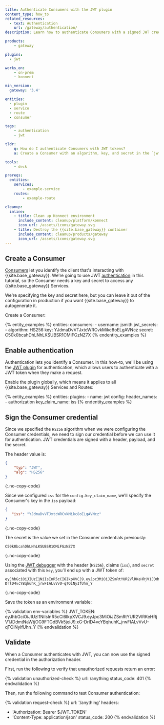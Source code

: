 ```yaml
---
title: Authenticate Consumers with the JWT plugin
content_type: how_to
related_resources:
  - text: Authentication
    url: /gateway/authentication/
description: Learn how to authenticate Consumers with a signed JWT credential.

products:
    - gateway

plugins:
  - jwt

works_on:
    - on-prem
    - konnect

min_version:
  gateway: '3.4'

entities: 
  - plugin
  - service
  - route
  - consumer

tags:
    - authentication
    - jwt

tldr:
    q: How do I authenticate Consumers with JWT tokens?
    a: Create a Consumer with an algorithm, key, and secret in the `jwt_secrets` configuration. Enable the JWT plugin globally, and authenticate with the signed Consumer credentials.

tools:
    - deck

prereqs:
  entities:
    services:
        - example-service
    routes:
        - example-route

cleanup:
  inline:
    - title: Clean up Konnect environment
      include_content: cleanup/platform/konnect
      icon_url: /assets/icons/gateway.svg
    - title: Destroy the {{site.base_gateway}} container
      include_content: cleanup/products/gateway
      icon_url: /assets/icons/gateway.svg
---
```


## Create a Consumer

[Consumers](/gateway/entities/consumer/) let you identify the client that's interacting with {{site.base_gateway}}.
We're going to use JWT [authentication](/gateway/authentication/) in this tutorial, so the Consumer needs a key and secret to access any {{site.base_gateway}} Services. 

We're specifying the key and secret here, but you can leave it out of the configuration in production if you want {{site.base_gateway}} to autogenerate it. 

Create a Consumer:

{% entity_examples %}
entities:
  consumers:
    - username: jsmith
      jwt_secrets:
         - algorithm: HS256
           key: YJdmaDvVTJxtcWRCvkMikc8oELgAVNcz
           secret: C50k0bcahDhLNhLKSUBSR1OMiFGzNZ7X
{% endentity_examples %}

## Enable authentication

Authentication lets you identify a Consumer. In this how-to, we'll be using the [JWT plugin](/plugins/jwt/) for authentication, which allows users to authenticate with a JWT token when they make a request.

Enable the plugin globally, which means it applies to all {{site.base_gateway}} Services and Routes:

{% entity_examples %}
entities:
  plugins:
    - name: jwt
      config:
        header_names: 
        - authorization
        key_claim_name: iss
{% endentity_examples %}

## Sign the Consumer credential

Since we specified the `HS256` algorithm when we were configuring the Consumer credentials, we need to sign our credential before we can use it for authentication. JWT credentials are signed with a header, payload, and the secret.

The header value is:

```json
{
    "typ": "JWT",
    "alg": "HS256"
}
```
{:.no-copy-code}

Since we configured `iss` for the `config.key_claim_name`, we'll specify the Consumer's key in the `iss` payload:

```json
{
   "iss": "YJdmaDvVTJxtcWRCvkMikc8oELgAVNcz"
}
```
{:.no-copy-code}

The secret is the value we set in the Consumer credentials previously:
```
C50k0bcahDhLNhLKSUBSR1OMiFGzNZ7X
```
{:.no-copy-code}

Using the [JWT debugger](https://jwt.io) with the header (`HS256`), claims (`iss`), and `secret` associated with this `key`, you’ll end up with a JWT token of:

```
eyJhbGciOiJIUzI1NiIsInR5cCI6IkpXVCJ9.eyJpc3MiOiJZSmRtYUR2VlRKeHRjV1JDdmtNaWtjOG9FTGdBVk5jeiJ9.xG-DrlD4vcYBqhuhK_jrwFIALvVvU-qTOiNyIfUhn_Y
```
{:.no-copy-code}

Save the token as an environment variable:

{% validation env-variables %}
JWT_TOKEN: eyJhbGciOiJIUzI1NiIsInR5cCI6IkpXVCJ9.eyJpc3MiOiJZSmRtYUR2VlRKeHRjV1JDdmtNaWtjOG9FTGdBVk5jeiJ9.xG-DrlD4vcYBqhuhK_jrwFIALvVvU-qTOiNyIfUhn_Y
{% endvalidation %}

## Validate

When a Consumer authenticates with JWT, you can now use the signed credential in the authorization header.

First, run the following to verify that unauthorized requests return an error:

<!--vale off-->
{% validation unauthorized-check %}
url: /anything
status_code: 401
{% endvalidation %}
<!--vale on-->

Then, run the following command to test Consumer authentication:

{% validation request-check %}
url: '/anything'
headers:
  - 'Authorization: Bearer $JWT_TOKEN'
  - 'Content-Type: application/json'
status_code: 200
{% endvalidation %}
